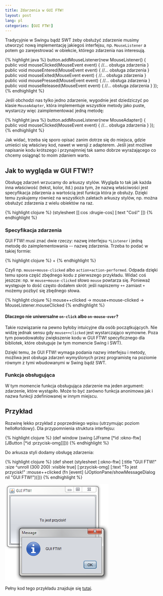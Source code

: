 ```yaml
---
title: Zdarzenia w GUI FTW!
layout: post
lang: pl
categories: [GUI FTW!]
---
```


Tradycyjnie w Swingu bądź SWT żeby obsłużyć zdarzenie musimy utworzyć
nową implementację jakiegoś interfejsu, np. `MouseListener` a potem
go zarejestrować w obiekcie, którego zdarzenia nas interesują.

{% highlight java %}
button.addMouseListener(new MouseListener() {
    public void mouseClicked(MouseEvent event) {
        //... obsługa zdarzenia
    }
    public void mouseEntered(MouseEvent event) {
        //... obsługa zdarzenia
    }
    public void mouseExited(MouseEvent event) {
        //... obsługa zdarzenia
    }
    public void mousePressed(MouseEvent event) {
        //... obsługa zdarzenia
    }
    public void mouseReleased(MouseEvent event) {
        //... obsługa zdarzenia
    }
});
{% endhighlight %}

Jeśli obchodzi nas tylko jedno zdarzenie, wygodnie jest dziedziczyć po
klasie `MouseAdapter`, która implementuje wszystkie metody jako puste,
wystarczy więc zaimplementować jedną metodę:

{% highlight java %}
button.addMouseListener(new MouseAdapter() {
    public void mouseClicked(MouseEvent event) {
        //... obsługa zdarzenia
    }
});
{% endhighlight %}

Jak widać, trzeba się sporo opisać zanim dotrze się do miejsca, gdzie
umieści się właściwy kod, nawet w wersji z adapterem. Jeśli jest
możliwe napisanie kodu krótszego i przynajmniej tak samo dobrze
wyrażającego co chcemy osiągnąć to moim zdaniem warto.

## Jak to wygląda w GUI FTW!?

Obsługę zdarzeń wrzucamy do arkuszy stylów. Wygląda to tak jak każda
inna właściwość (tekst, kolor, itd.) poza tym, że nazwą właściwości
jest specyfikacja zdarzenia a wartością jest funkcja która je obsłuży.
Dzięki temu zyskujemy również na wszystkich zaletach arkuszy stylów,
np. można obsłużyć zdarzenia z wielu obiektów na raz.

{% highlight clojure %}
(stylesheet [[:cos :drugie-cos] [:text "Coś!"
                                 <spec-zdarzenia> <funkcja>]])
{% endhighlight %}

### Specyfikacja zdarzenia

GUI FTW! musi znać dwie rzeczy: nazwę interfejsu `*Listener` i jedną
metodę do zaimplementowania -- nazwę zdarzenia. Trzeba to podać w
takiej formie:

{% highlight clojure %}
<nazwa interfejsu>+<nazwa metody>
{% endhighlight %}

Czyli np. `mouse+mouse-clicked` albo
`action+action-performed`. Odpada dzięki temu spora część zbędnego
kodu z pierwszego przykładu. Widać coś jeszcze: np. w
`mouse+mouse-clicked` słowo `mouse` powtarza się. Ponieważ występuje
to dość często dodałem skrót: jeśli napiszemy `++` zamiast `+` możemy
pozbyć się zbędnego słowa.

{% highlight clojure %}
mouse++clicked -> mouse+mouse-clicked -> MouseListener.mouseClicked
{% endhighlight %}

#### Dlaczego nie uniwersalne `on-click` albo `on-mouse-over`?

Takie rozwiązanie na pewno byłoby intuicyjne dla osób
początkujących. Nie widzę jednak sensu gdy `mouse++clicked` jest
wystarczająco wymowne. Poza tym powodowałoby zwiększenie kodu w GUI
FTW! specyficznego dla bibliotek, które obsługuje (w tym momencie
Swing i SWT).

Dzięki temu, że GUI FTW! wymaga podania nazwy interfejsu i metody,
możliwa jest obsługa zdarzeń wymyślonych przez programistę na poziomie
równym z tymi wbudowanymi w Swing bądź SWT.

### Funkcja obsługująca

W tym momencie funkcja obsługująca zdarzenie ma jeden argument:
zdarzenie, które wystąpiło. Może to być zarówno funkcja anonimowa jak
i nazwa funkcji zdefiniowanej w innym miejscu.

## Przykład

Rozwinę lekko przykład z poprzedniego wpisu (utrzymując poziom
hellołłorldowy). Dla przypomnienia struktura interfejsu:

{% highlight clojure %}
(def window
  (swing
    [JFrame [*id :okno-ftw]
     [JButton [*id :przycisk-omg]]]))
{% endhighlight %}

Do arkusza styli dodamy obsługę zdarzenia:

{% highlight clojure %}
(def sheet
 (stylesheet
  [:okno-ftw] [:title "GUI FTW!"
               :size ^unroll (300 200)
               :visible true]
  [:przycisk-omg] [:text "To jest przycisk!"
                   :mouse++clicked
                   (fn [event]
                    (JOptionPane/showMessageDialog nil "GUI FTW!"))]))
{% endhighlight %}

![Prosty przykład podpięcia akcji pod przycisk](images/gui-ftw-pierwsza-akcja.png)

Pełny kod tego przykładu znajduje się [tutaj](https://github.com/santamon/GUIFTW/blob/master/src/guiftw/examples/swing/basic.clj).
